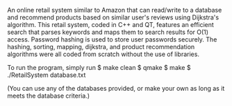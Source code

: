 An online retail system similar to Amazon that can read/write to a database and recommend products based on similar user's reviews using Dijkstra's algorithm. This retail system, coded in C++ and QT, features an efficient search that parses keywords and maps them to search results for O(1) access. Password hashing is used to store user passwords securely. The hashing, sorting, mapping, dijkstra, and product recommendation algorithms were all coded from scratch without the use of libraries. 

To run the program, simply run 
$ make clean
$ qmake
$ make
$ ./RetailSystem database.txt 

(You can use any of the databases provided, or make your own as long as it meets the database criteria.)
